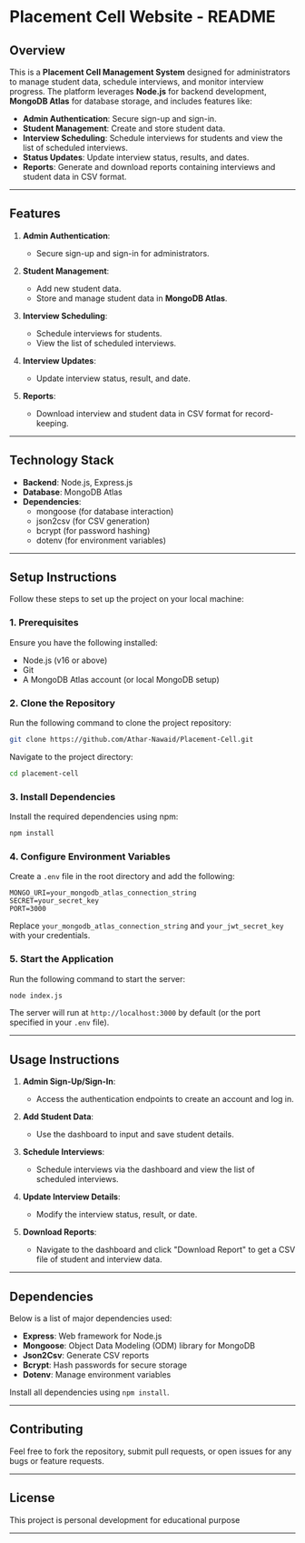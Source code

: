 
# Placement Cell Website - README

## Overview

This is a **Placement Cell Management System** designed for administrators to manage student data, schedule interviews, and monitor interview progress. The platform leverages **Node.js** for backend development, **MongoDB Atlas** for database storage, and includes features like:

- **Admin Authentication**: Secure sign-up and sign-in.
- **Student Management**: Create and store student data.
- **Interview Scheduling**: Schedule interviews for students and view the list of scheduled interviews.
- **Status Updates**: Update interview status, results, and dates.
- **Reports**: Generate and download reports containing interviews and student data in CSV format.

---

## Features

1. **Admin Authentication**:
   - Secure sign-up and sign-in for administrators.

2. **Student Management**:
   - Add new student data.
   - Store and manage student data in **MongoDB Atlas**.

3. **Interview Scheduling**:
   - Schedule interviews for students.
   - View the list of scheduled interviews.

4. **Interview Updates**:
   - Update interview status, result, and date.

5. **Reports**:
   - Download interview and student data in CSV format for record-keeping.

---

## Technology Stack

- **Backend**: Node.js, Express.js
- **Database**: MongoDB Atlas
- **Dependencies**: 
  - mongoose (for database interaction)
  - json2csv (for CSV generation)
  - bcrypt (for password hashing)
  - dotenv (for environment variables)
 

---

## Setup Instructions

Follow these steps to set up the project on your local machine:

### 1. Prerequisites
Ensure you have the following installed:
- Node.js (v16 or above)
- Git
- A MongoDB Atlas account (or local MongoDB setup)

### 2. Clone the Repository
Run the following command to clone the project repository:
```bash
git clone https://github.com/Athar-Nawaid/Placement-Cell.git
```

Navigate to the project directory:
```bash
cd placement-cell
```

### 3. Install Dependencies
Install the required dependencies using npm:
```bash
npm install
```

### 4. Configure Environment Variables
Create a `.env` file in the root directory and add the following:
```
MONGO_URI=your_mongodb_atlas_connection_string
SECRET=your_secret_key
PORT=3000
```

Replace `your_mongodb_atlas_connection_string` and `your_jwt_secret_key` with your credentials.

### 5. Start the Application
Run the following command to start the server:
```bash
node index.js
```

The server will run at `http://localhost:3000` by default (or the port specified in your `.env` file).

---

## Usage Instructions

1. **Admin Sign-Up/Sign-In**:
   - Access the authentication endpoints to create an account and log in.

2. **Add Student Data**:
   - Use the dashboard to input and save student details.

3. **Schedule Interviews**:
   - Schedule interviews via the dashboard and view the list of scheduled interviews.

4. **Update Interview Details**:
   - Modify the interview status, result, or date.

5. **Download Reports**:
   - Navigate to the dashboard and click "Download Report" to get a CSV file of student and interview data.


---

## Dependencies

Below is a list of major dependencies used:
- **Express**: Web framework for Node.js
- **Mongoose**: Object Data Modeling (ODM) library for MongoDB
- **Json2Csv**: Generate CSV reports
- **Bcrypt**: Hash passwords for secure storage
- **Dotenv**: Manage environment variables

Install all dependencies using `npm install`.

---

## Contributing

Feel free to fork the repository, submit pull requests, or open issues for any bugs or feature requests.

---

## License

This project is personal development for educational purpose

---


